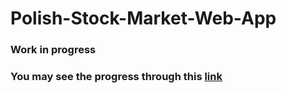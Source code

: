 # Polish-Stock-Market-Web-App

### Work in progress
### You may see the progress through this [link]('https://dominikdawiec-polish-stock-market-web-app-app-f9x5u7.streamlitapp.com/')
